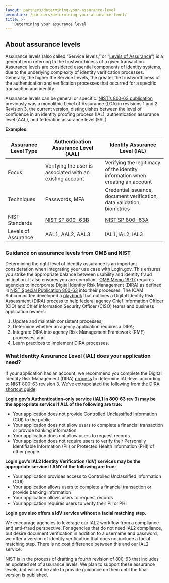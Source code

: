 ```yaml
---
layout: partners/determining-your-assurance-level
permalink: /partners/determining-your-assurance-level/
title: >-
    Determining your assurance level
---
```


## About assurance levels

Assurance levels (also called “Service levels,” or “<a href="https://csrc.nist.gov/glossary/term/identity_assurance_level" class="external-link">Levels of Assurance</a>”) is a general term referring to the trustworthiness of a given transaction. Assurance levels are considered essential components of identity systems, due to the underlying complexity of identity verification processes. Generally, the higher the Service Levels, the greater the trustworthiness of the authentication and verification processes that occurred for a specific transaction and identity. 

Assurance levels can be general or specific. <a href="https://pages.nist.gov/800-63-FAQ/#q-1" class="external-link">NIST’s 800-63 publication</a> previously was a monolithic Level of Assurance (LOA) in revisions 1 and 2. Revision 3, the current version, distinguishes between the level of confidence in an identity proofing process (IAL), authentication assurance level (AAL), and federation assurance level (FAL).

**Examples:**

<table class="usa-table margin-bottom-4">
  <thead>
    <tr>
      <th scope="col"><b>Assurance Level Type</b></th>
      <th scope="col"><b>Authentication Assurance Level (AAL)</b></th>
      <th scope="col"><b>Identity Assurance Level (IAL)</b></th>
    </tr>
  </thead>
  <tbody>
    <tr>
      <td>Focus</td>
      <td>Verifying the user is associated with an existing account</td>
      <td>
        Verifying the legitimacy of the identity information when creating an
        account
      </td>
    </tr>
    <tr>
      <td>Techniques</td>
      <td>Passwords, MFA</td>
      <td>
        Credential issuance, document verification, data validation, biometrics
      </td>
    </tr>
    <tr>
      <td>NIST Standards</td>
      <td>
        <a
          href="https://pages.nist.gov/800-63-3/sp800-63b.html"
          class="external-link"
          >NIST SP 800-63B</a
        >
      </td>
      <td>
        <a
          href="https://pages.nist.gov/800-63-3/sp800-63a.html"
          class="external-link"
          >NIST SP 800-63A</a
        >
      </td>
    </tr>
    <tr>
      <td>Levels of Assurance</td>
      <td>AAL1, AAL2, AAL3</td>
      <td>IAL1, IAL2, IAL3</td>
    </tr>
  </tbody>
</table>

### Guidance on assurance levels from OMB and NIST
Determining the right level of identity assurance is an important consideration when integrating your use case with Login.gov. This ensures you strike the appropriate balance between usability and identity fraud mitigation. It also ensures you are compliant. <a href="https://www.whitehouse.gov/wp-content/uploads/2019/05/M-19-17.pdf" class="external-link">OMB Memo 19-17</a> requires agencies to incorporate Digital Identity Risk Management (DIRA) as defined in <a href="https://nvlpubs.nist.gov/nistpubs/SpecialPublications/NIST.SP.800-63-3.pdf" class="external-link">NIST Special Publication 800-63</a> into their processes. The ICAM Subcommittee developed a <a href="https://www.idmanagement.gov/playbooks/dira/" class="external-link">playbook</a> that outlines a Digital Identity Risk Assessment (DIRA) process to help federal agency Chief Information Officer (CIO) and Chief Information Security Officer (CISO) teams and business application owners: 

1. Update and maintain consistent processes; 
2. Determine whether an agency application requires a DIRA; 
3. Integrate DIRA into agency Risk Management Framework (RMF) processes; and 
4. Learn practices to implement DIRA processes.

### What Identity Assurance Level (IAL) does your application need?

If your application has an account, we recommend you complete the Digital Identity Risk Management (DIRA) <a href="https://www.idmanagement.gov/playbooks/dira/" class="external-link">process</a> to determine IAL-level according to NIST 800-63 revision 3. We’ve extrapolated the following from the <a href="https://www.idmanagement.gov/playbooks/dira/#play-4-shortcut-decision-trees" class="external-link">DIRA shortcut guide</a>:

**Login.gov’s Authentication-only service (IAL1 in 800-63 rev 3) may be the appropriate service if ALL of the following are true:**

- Your application does not provide Controlled Unclassified Information (CUI) to the public. 
- Your application does not allow users to complete a financial transaction or provide banking information. 
- Your application does not allow users to request records
- Your application does not require users to verify their Personally Identifiable Information (PII) or Protected Health Information (PHI) of other people. 

**Login.gov’s IAL2 Identity Verification (IdV) services may be the appropriate service if ANY of the following are true:**

- Your application provides access to Controlled Unclassified Information (CUI)
- Your application allows users to complete a financial transaction or provide banking information
- Your application allows users to request records
- Your application requires users to verify their PII or PHI

**Login.gov also offers a IdV service without a facial matching step.**

We encourage agencies to leverage our IAL2 workflow from a compliance and anti-fraud perspective. For agencies that do not need IAL2 compliance, but desire document verification in addition to a username and password, we offer a version of identity verification that does not include a facial matching step. There is no cost difference between this and our IAL2 service. 

NIST is in the process of drafting a fourth revision of 800-63 that includes an updated set of assurance levels. We plan to support these assurance levels, but will not be able to provide guidance on them until the final version is published.
